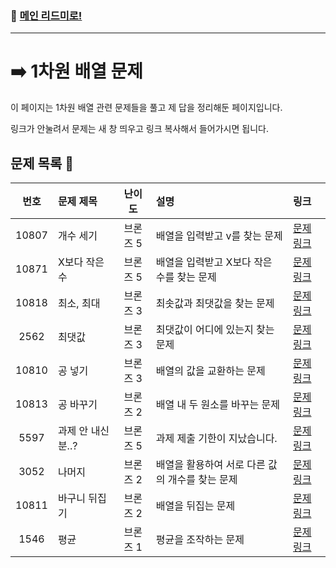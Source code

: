 ### 🚀 [메인 리드미로!](../../README.md)

---

# ➡️ 1차원 배열 문제 

이 페이지는 1차원 배열 관련 문제들을 풀고 제 답을 정리해둔 페이지입니다.

링크가 안눌려서 문제는 새 창 띄우고 링크 복사해서 들어가시면 됩니다.

##  문제 목록 📝

 번호  | 문제 제목                  | 난이도    | 설명 | 링크                            |
|:-----:|:---------------------------|:---------:|:--------------------------------|:-----------------------------|
| 10807 | 개수 세기                  | 브론즈 5  |배열을 입력받고 v를 찾는 문제| [문제 링크](https://www.acmicpc.net/problem/10807) |
| 10871 | X보다 작은 수              | 브론즈 5  |배열을 입력받고 X보다 작은 수를 찾는 문제| [문제 링크](https://www.acmicpc.net/problem/10871) |
| 10818 | 최소, 최대                 | 브론즈 3  |최솟값과 최댓값을 찾는 문제| [문제 링크](https://www.acmicpc.net/problem/10818) |
| 2562  | 최댓값                     | 브론즈 3  |최댓값이 어디에 있는지 찾는 문제| [문제 링크](https://www.acmicpc.net/problem/2562) |
| 10810 | 공 넣기                    | 브론즈 3  |배열의 값을 교환하는 문제| [문제 링크](https://www.acmicpc.net/problem/10810) |
| 10813 | 공 바꾸기                  | 브론즈 2  |배열 내 두 원소를 바꾸는 문제| [문제 링크](https://www.acmicpc.net/problem/10813) |
| 5597  | 과제 안 내신 분..?         | 브론즈 5  |과제 제출 기한이 지났습니다.| [문제 링크](https://www.acmicpc.net/problem/5597) |
| 3052  | 나머지                     | 브론즈 2  |배열을 활용하여 서로 다른 값의 개수를 찾는 문제| [문제 링크](https://www.acmicpc.net/problem/3052) |
| 10811 | 바구니 뒤집기              | 브론즈 2  |배열을 뒤집는 문제| [문제 링크](https://www.acmicpc.net/problem/10811) |
| 1546  | 평균                      | 브론즈 1  |평균을 조작하는 문제| [문제 링크](https://www.acmicpc.net/problem/1546) |
